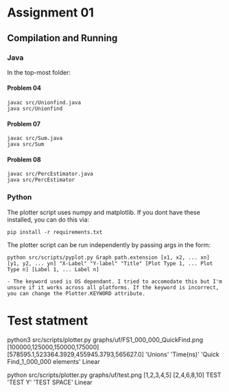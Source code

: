 # Assignment 01

## Compilation and Running
### Java 
In the top-most folder:

#### Problem 04
```shell
javac src/Unionfind.java
java src/Unionfind
```

#### Problem 07
```shell
javac src/Sum.java
java src/Sum
```

#### Problem 08
```shell
javac src/PercEstimator.java
java src/PercEstimator
```

### Python
The plotter script uses numpy and matplotlib. If you dont have these installed, you can do this via:
```shell
pip install -r requirements.txt
```
The plotter script can be run independently by passing args in the form:
```
python src/scripts/pyplot.py Graph path.extension [x1, x2, ... xn] [y1, y2, ... yn] "X-Label" "Y-label" "Title" [Plot Type 1, ... Plot Type n] [Label 1, ... Label n]

- The keyword used is OS dependant. I tried to accomodate this but I'm unsure if it works across all platforms. If the keyword is incorrect, you can change the Plotter.KEYWORD attribute.
```

# Test statment

python3 src/scripts/plotter.py graphs/uf/FS1_000_000_QuickFind.png [100000,125000,150000,175000] [578595.1,523364.3929,455945.3793,565627.0] 'Unions' 'Time(ns)' 'Quick Find_1_000_000 elements' Linear


python src/scripts/plotter.py graphs/uf/test.png [1,2,3,4,5] [2,4,6,8,10] TEST 'TEST Y' 'TEST SPACE' Linear
